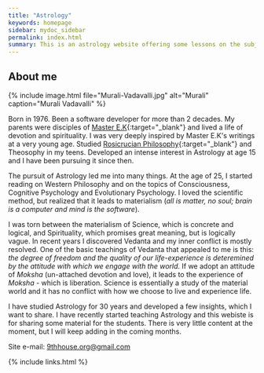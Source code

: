 ```yaml
---
title: "Astrology"
keywords: homepage
sidebar: mydoc_sidebar
permalink: index.html
summary: This is an astrology website offering some lessons on the subject and a horoscope software. This is intended for a limited and known circle of people.
---
```



## About me

{% include image.html file="Murali-Vadavalli.jpg" alt="Murali" caption="Murali Vadavalli" %}

Born in 1976. Been a software developer for more than 2 decades. My parents were disciples of [Master E.K](https://worldteachertrust.org/en/web/master/ek){:target="_blank"} and lived a life of devotion and spirituality. I was very deeply inspired by Master E.K's writings at a very young age. Studied [Rosicrucian Philosophy](https://rosicrucian.com/index.html){:target="_blank"} and Theosophy in my teens. Developed an intense interest in Astrology at age 15 and I have been pursuing it since then.

The pursuit of Astrology led me into many things. At the age of 25, I started reading on Western Philosophy and on the topics of Consciousness, Cognitive Psychology and Evolutionary Psychology. I loved the scientific method, but realized that it leads to materialism (*all is matter, no soul; brain is a computer and mind is the software*).

I was torn between the materialism of Science, which is concrete and logical, and Spirituality, which promises great meaning, but is logically vague. In recent years I discovered Vedanta and my inner conflict is mostly resolved. One of the basic teachings of Vedanta that appealed to me is this: *the degree of freedom and the quality of our life-experience is deteremined by the attitude with which we engage with the world*. If we adopt an attitude of *Moksha* (un-attached devotion and love), it leads to the experience of *Moksha* - which is liberation. Science is essentially a study of the material world and it has no conflict with how we choose to live and experience life.

I have studied Astrology for 30 years and developed a few insights, which I want to share. I have recently started teaching Astrology and this webiste is for sharing some material for the students. There is very little content at the moment, but I will keep adding in the coming months.

Site e-mail: [9thhouse.org@gmail.com](mailto:9thhouse.org@gmail.com)

{% include links.html %}
